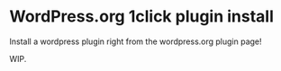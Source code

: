 WordPress.org 1click plugin install
=================

Install a wordpress plugin right from the wordpress.org plugin page!

WIP.
